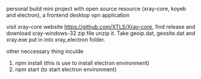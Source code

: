 personal build mini project with open source resource (xray-core, koyeb and electron), a frontend desktop vpn application 

visit xray-core website https://github.com/XTLS/Xray-core, find release and download xray-windows-32 zip file
unzip it. Take geoip.dat, geosite.dat and xray.exe put in into xray_electron folder.

other neccessary thing inculde 
1. npm install (this is use to install electron environment)
2. npm start (to start electron environment)

